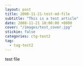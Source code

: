 ```yaml
---
layout: post
title: 2008-11-21-test-md-file
subtitle: "This is a test article"
date: 2008-11-21 10:00:00 +0800
cover: "/images/test_cover.jpg"
stickie: false
categories: ctg-test2
tag:
  - tag-test2
---
```

test file
        